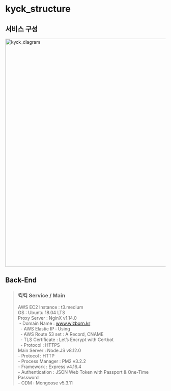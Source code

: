 # kyck_structure

## 서비스 구성
<img width="717" alt="kyck_diagram" src="https://user-images.githubusercontent.com/61036148/87271118-39038480-c50d-11ea-8e9b-cf1d788cb277.png">


## Back-End

> ### 킥킥 Service / Main
> AWS EC2 Instance : t3.medium   
> OS : Ubuntu 18.04 LTS   
> Proxy Server : NginX v1.14.0   
&nbsp;- Domain Name : www.wizborn.kr   
&nbsp; - AWS Elastic IP : Using   
&nbsp; - AWS Route 53 set : A Record, CNAME   
&nbsp; - TLS Certificate : Let’s Encrypt with Certbot   
&nbsp; - Protocol : HTTPS   
> Main Server : Node.JS v8.12.0   
    - Protocol : HTTP   
    - Process Manager : PM2 v3.2.2   
    - Framework : Express v4.16.4   
    - Authentication : JSON Web Token with Passport & One-Time Password   
    - ODM : Mongoose v5.3.11   

